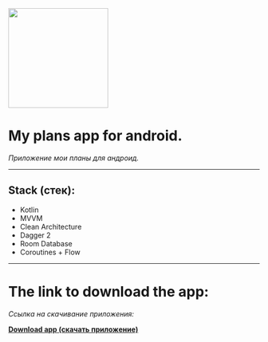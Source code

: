 <img src="https://github.com/user-attachments/assets/274cdf6f-a9e8-415a-b130-c32adfa49b46" width="200" />

# **My plans app for android.**  
*Приложение мои планы для андроид.*

---

## **Stack (стек):**
- Kotlin  
- MVVM  
- Clean Architecture
- Dagger 2
- Room Database
- Coroutines + Flow

---

# **The link to download the app:**
*Cсылка на скачивание приложения:*


[**Download app (скачать приложение)**](https://www.rustore.ru/catalog/app/com.andef.myplans)
